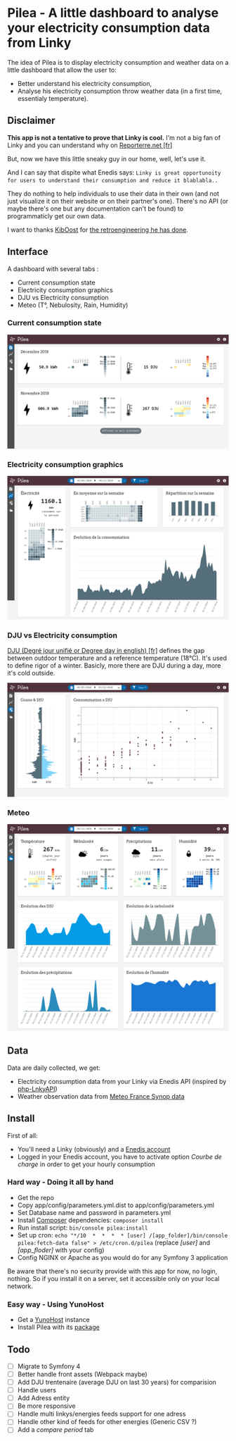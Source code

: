 # Pilea - A little dashboard to analyse your electricity consumption data from Linky

The idea of Pilea is to display electricity consumption and weather data on a little dashboard that allow the user to:

* Better understand his electricity consumption,
* Analyse his electricity consumption throw weather data (in a first time, essentialy temperature).

## Disclaimer

**This app is not a tentative to prove that Linky is cool.**
I'm not a big fan of Linky and you can understand why on [Reporterre.net [fr]](https://reporterre.net/Linky-n-est-pas-un-ami-la-grande-enquete-de-Reporterre)

But, now we have this little sneaky guy in our home, well, let's use it.

And I can say that dispite what Enedis says: `Linky is great opportunoity for users to understand their consumption and reduce it blablabla..`

They do nothing to help individuals to use their data in their own (and not just visualize it on their website or on their partner's one).
There's no API (or maybe there's one but any documentation can't be found) to programmaticly get our own data.

I want to thanks [KibOost](https://github.com/KiboOst/) for [the retroengineering he has done](https://github.com/KiboOst/php-LinkyAPI).

## Interface

A dashboard with several tabs :

* Current consumption state
* Electricity consumption graphics
* DJU vs Electricity consumption
* Meteo (T°, Nebulosity, Rain, Humidity)

### Current consumption state

![pilea index](docs/index_pilea.png)

### Electricity consumption graphics

![pilea electricity](docs/electricity_pilea.png)

### DJU vs Electricity consumption

[DJU (Degré jour unifié or Degree day in english) [fr]](https://fr.wikipedia.org/wiki/Degr%C3%A9_jour_unifi%C3%A9) defines the gap between outdoor temperature and a reference temperature (18°C).
It's used to define rigor of a winter. Basicly, more there are DJU during a day, more it's cold outside.

![pilea dju x electricity](docs/dju_x_conso_pilea.png)

### Meteo

![pilea meteo](docs/meteo_pilea.png)

## Data

Data are daily collected, we get:

* Electricity consumption data from your Linky via Enedis API (inspired by [php-LnkyAPI](https://github.com/KiboOst/php-LinkyAPI))
* Weather observation data from [Meteo France Synop data](https://donneespubliques.meteofrance.fr/?fond=produit&id_produit=90&id_rubrique=32)

## Install

First of all:

* You'll need a Linky (obviously) and a [Enedis account](https://espace-client-connexion.enedis.fr/auth/UI/Login?realm=particuliers)
* Logged in your Enedis account, you have to activate option *Courbe de charge* in order to get your hourly consumption

### Hard way - Doing it all by hand

* Get the repo
* Copy app/config/parameters.yml.dist to app/config/parameters.yml
* Set Database name and password in parameters.yml
* Install [Composer](https://getcomposer.org/) dependencies: `composer install`
* Run install script: `bin/console pilea:install`
* Set up cron: `echo "*/10  *  *  *  * [user] /[app_folder]/bin/console pilea:fetch-data false" > /etc/cron.d/pilea`
  (replace *[user]* and *[app_floder]* with your config)
* Config NGINX or Apache as you would do for any Symfony 3 application

Be aware that there's no security provide with this app for now, no login, nothing.
So if you install it on a server, set it accessible only on your local network.

### Easy way - Using YunoHost

* Get a [YunoHost](https://yunohost.org/) instance
* Install Pilea with its [package](https://github.com/SimonMellerin/pilea_ynh)

## Todo

- [ ] Migrate to Symfony 4
- [ ] Better handle front assets (Webpack maybe)
- [ ] Add DJU trentenaire (average DJU on last 30 years) for comparision
- [ ] Handle users
- [ ] Add Adress entity
- [ ] Be more responsive
- [ ] Handle multi linkys/energies feeds support for one adress
- [ ] Handle other kind of feeds for other energies (Generic CSV ?)
- [ ] Add a *compare period* tab
